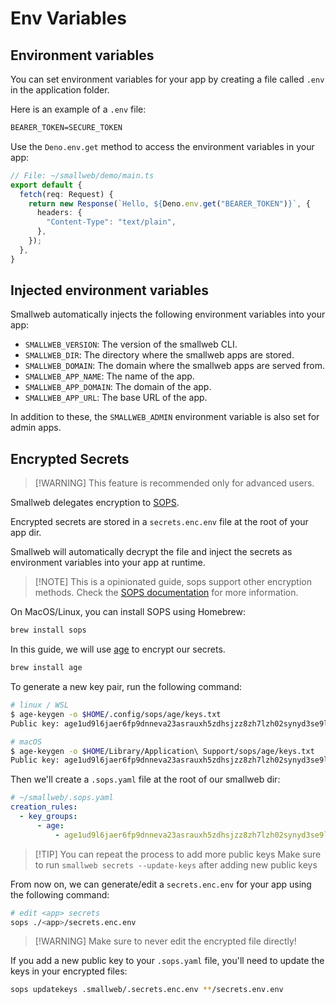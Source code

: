 # Env Variables

## Environment variables

You can set environment variables for your app by creating a file called `.env` in the application folder.

Here is an example of a `.env` file:

```txt
BEARER_TOKEN=SECURE_TOKEN
```

Use the `Deno.env.get` method to access the environment variables in your app:

```ts
// File: ~/smallweb/demo/main.ts
export default {
  fetch(req: Request) {
    return new Response(`Hello, ${Deno.env.get("BEARER_TOKEN")}`, {
      headers: {
        "Content-Type": "text/plain",
      },
    });
  },
}
```

## Injected environment variables

Smallweb automatically injects the following environment variables into your app:

- `SMALLWEB_VERSION`: The version of the smallweb CLI.
- `SMALLWEB_DIR`: The directory where the smallweb apps are stored.
- `SMALLWEB_DOMAIN`: The domain where the smallweb apps are served from.
- `SMALLWEB_APP_NAME`: The name of the app.
- `SMALLWEB_APP_DOMAIN`: The domain of the app.
- `SMALLWEB_APP_URL`: The base URL of the app.

In addition to these, the `SMALLWEB_ADMIN` environment variable is also set for admin apps.

## Encrypted Secrets

> [!WARNING] This feature is recommended only for advanced users.

Smallweb delegates encryption to [SOPS](https://github.com/getsops/sops).

Encrypted secrets are stored in a `secrets.enc.env` file at the root of your app dir.

Smallweb will automatically decrypt the file and inject the secrets as environment variables into your app at runtime.

> [!NOTE] This is a opinionated guide, sops support other encryption methods.
> Check the [SOPS documentation](https://github.com/getsops/sops) for more information.

On MacOS/Linux, you can install SOPS using Homebrew:

```sh
brew install sops
```

In this guide, we will use [age](https://github.com/FiloSottile/age) to encrypt our secrets.

```sh
brew install age
```

To generate a new key pair, run the following command:

```sh
# linux / WSL
$ age-keygen -o $HOME/.config/sops/age/keys.txt
Public key: age1ud9l6jaer6fp9dnneva23asrauxh5zdhsjzz8zh7lzh02synyd3se9l6mc

# macOS
$ age-keygen -o $HOME/Library/Application\ Support/sops/age/keys.txt
Public key: age1ud9l6jaer6fp9dnneva23asrauxh5zdhsjzz8zh7lzh02synyd3se9l6mc
```

Then we'll create a `.sops.yaml` file at the root of our smallweb dir:

```yaml
# ~/smallweb/.sops.yaml
creation_rules:
  - key_groups:
      - age:
          - age1ud9l6jaer6fp9dnneva23asrauxh5zdhsjzz8zh7lzh02synyd3se9l6mc # my public key
```

> [!TIP] You can repeat the process to add more public keys
> Make sure to run `smallweb secrets --update-keys` after adding new public keys

From now on, we can generate/edit a `secrets.enc.env` for your app using the following command:

```sh
# edit <app> secrets
sops ./<app>/secrets.enc.env
```

> [!WARNING] Make sure to never edit the encrypted file directly!

If you add a new public key to your `.sops.yaml` file, you'll need to update the keys in your encrypted files:

```sh
sops updatekeys .smallweb/.secrets.enc.env **/secrets.env.env
```
